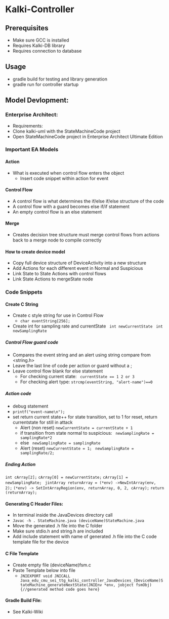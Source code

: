 # Kalki-Controller
 
## Prerequisites
- Make sure GCC is installed
- Requires Kalki-DB library
- Requires connection to database

## Usage
- gradle build for testing and library generation
- gradle run for controller startup

## Model Devlopment:

### Enterprise Architect:
-	Requirements:
-	Clone kalki-uml with the StateMachineCode project
-	Open StateMachineCode project in Enterprise Architect Ultimate Edition

### Important EA Models
#### Action
 - What is executed when control flow enters the object
   - Insert code snippet within action for event
#### Control Flow
 -	A control flow is what determines the if/else if/else structure of the code
 - A control flow with a guard becomes else if/if statement
 - An empty control flow is an else statement

#### Merge
 - Creates decision tree structure must merge control flows from actions back to a merge node to compile correctly
 
#### How to create device model
-	Copy full device structure of DeviceActivity into a new structure
-	Add Actions for each different event in Normal and Suspicious 
-	Link State to State Actions with control flows
-	Link State Actions to mergeState node

### Code Snippets

#### Create C String

- Create c style string for use in Control Flow
  - ```char eventString[256];```
- Create int for sampling rate and currentState
``` int newCurrentState```
``` int newSamplingRate```
##### Control Flow guard code

 - Compares the event string and an alert using string compare from <string.h>
 - Leave the last line of code per action or guard without a ; 
 - Leave control flow blank for else statement	
   - For checking current state: 
   ``` currentState == 1 2 or 3```
   - For checking alert type: 
   ```strcmp(eventString, "alert-name")==0```

##### Action code

 - debug statement
 - ```printf("event-name\n");```
 - set return current state++ for state transition, set to 1 for reset, return currentstate for still in attack
   - Alert (non reset)
    ```newCurrentState = currentState + 1```	
    - if transition from state normal to suspicious: 
    ``` newSamplingRate = samplingRate*2```
    - else 
    ``` newSamplingRate = samplingRate```
   - Alert (reset)
   ```newCurrentState = 1; ```
   ```newSamplingRate = samplingRate/2;```

##### Ending Action
```int cArray[2];```
```cArray[0] = newCurrentState;```
```cArray[1] = newSamplingRate;```
``` jintArray returnArray = (*env) ->NewIntArray(env, 2);```
```(*env) -> SetIntArrayRegion(env, returnArray, 0, 2, cArray);```
```return (returnArray);```

#### Generating C Header Files:
-	In terminal inside the JavaDevices directory call
  -	```Javac -h . StateMachine.java (deviceName)StateMachine.java ```
- Move the generated .h file into the C folder
- Make sure stdio.h and string.h are included
-	Add include statement with name of generated .h file into the C code template file for the device

#### C File Template
- Create empty file (deviceName)fsm.c
- Paste Template below into file
  - `JNIEXPORT void JNICALL Java_edu_cmu_sei_ttg_kalki_controller_JavaDevices_(DeviceName)StateMachine_generateNextState(JNIEnv *env, jobject fsmObj){//generated method code goes here}`
#### Gradle Build File:
-	See Kalki-Wiki
